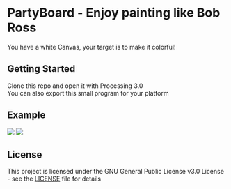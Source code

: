 PartyBoard - Enjoy painting like Bob Ross
===
You have a white Canvas, your target is to make it colorful!

## Getting Started
Clone this repo and open it with Processing 3.0  
You can also export this small program for your platform


## Example
![](https://i.imgur.com/fvIhSDv.png)
![](https://i.imgur.com/SumihOU.png)

## License
This project is licensed under the GNU General Public License v3.0 License - see the [LICENSE](LICENSE) file for details